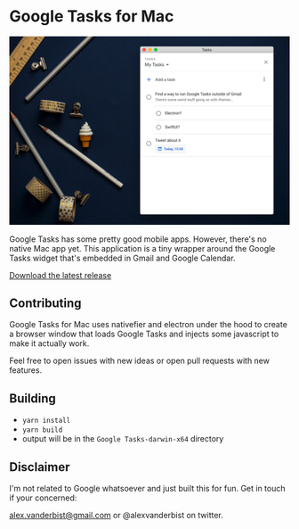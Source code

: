 # Google Tasks for Mac

![Google Tasks for Mac](./art/header.png)

Google Tasks has some pretty good mobile apps. However, there's no native Mac app yet. This application is a tiny wrapper around the Google Tasks widget that's embedded in Gmail and Google Calendar.

[Download the latest release](https://github.com/AlexVanderbist/google-tasks-for-mac/releases/download/0.0.1/Google.Tasks-darwin-x64.zip)

## Contributing

Google Tasks for Mac uses nativefier and electron under the hood to create a browser window that loads Google Tasks and injects some javascript to make it actually work.

Feel free to open issues with new ideas or open pull requests with new features.

## Building

- `yarn install`
- `yarn build`
- output will be in the `Google Tasks-darwin-x64` directory

## Disclaimer

I'm not related to Google whatsoever and just built this for fun. Get in touch if your concerned:

alex.vanderbist@gmail.com
or @alexvanderbist on twitter.